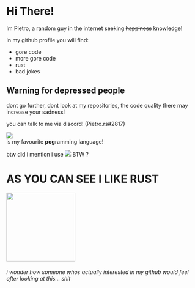 # Hi There!

Im Pietro, a random guy in the internet seeking ~~happiness~~ knowledge!

In my github profile you will find:
* gore code
* more gore code
* rust
* bad jokes 

## Warning for depressed people
dont go further, dont look at my repositories, the code quality there may increase your sadness!

you can talk to me via discord! (Pietro.rs#2817)


<img src=https://img.shields.io/badge/Rust-orange></img>
<br> is my favourite **pog**ramming language!

btw did i mention i use <img src=https://i.imgur.com/1UXzydb.png></img> BTW ?

# AS YOU CAN SEE I LIKE RUST

<img height="180em" src="https://github-readme-stats-eight-theta.vercel.app/api/top-langs/?username=pietro222222&hide=Shell,Makefile,Emacs%20Lisp,Lua&layout=compact&theme=onedark&hide_border=true"/>

###### i wonder how someone whos actually interested in my github would feel after looking at this... shit
